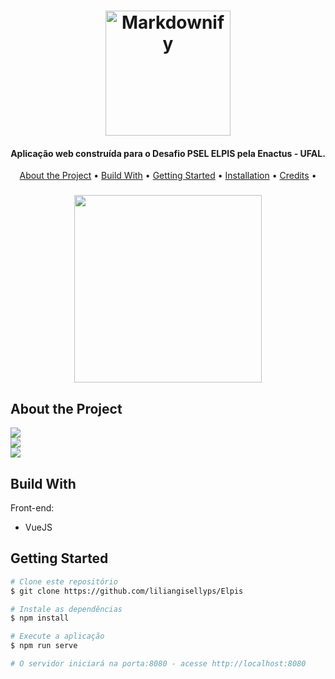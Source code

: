 

<h1 align="center">
  <img src="assets/banner.png" alt="Markdownify" width="200">
</h1>

<h4 align="center">Aplicação web construída para o Desafio PSEL <strong>ELPIS</strong> pela <strong>Enactus - UFAL</strong>.</h4>

<p align="center">
  <a href="#about-the-project">About the Project</a> •
  <a href="#build-with">Build With</a> •
  <a href="#getting-started">Getting Started</a> •
    <a href="#installation">Installation</a> •
  <a href="#credits">Credits</a> •
</p>


<h3 align="center">
    <img width="300px" src="assets/banner.png">
</h3>

## About the Project

<p align="center" style="display: flex; flex-direction: column; align-items: flex-start; justify-content: center;">
    <img src="assets/ecoleta1.png">
    <img src="assets/ecoleta1.png">
    <img src="assets/ecoleta1.png">
</p>

## Build With

Front-end:
- VueJS

## Getting Started

```bash
# Clone este repositório
$ git clone https://github.com/liliangisellyps/Elpis

# Instale as dependências
$ npm install

# Execute a aplicação
$ npm run serve

# O servidor iniciará na porta:8080 - acesse http://localhost:8080 
```
